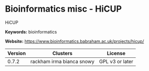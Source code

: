 # Bioinformatics misc - HiCUP

HiCUP

**Keywords:** bioinformatics

**Website:** <https://www.bioinformatics.babraham.ac.uk/projects/hicup/>

| Version | Clusters | License |
| ------- | -------- | ------- |
| 0.7.2 | rackham irma bianca snowy | GPL v3 or later |
